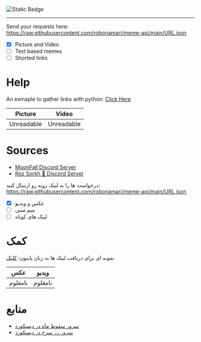 ![Static Badge](https://img.shields.io/badge/python-%E2%88%9E-blue)
___



Send your requests here: https://raw.githubusercontent.com/robonamari/meme-api/main/URL.json
- [x] Picture and Video
- [ ] Text based memes
- [ ] Shorted links

# Help
An exmaple to gather links with python:
[Click Here](https://github.com/robonamari/meme-api/blob/main/main.py)


|Picture|Video|
|:-------------:|:-------------:|
|Unreadable|Unreadable|



# Sources
* [MoonFall Discord Server](https://discord.gg/BsaC3QgEQz)
* [Roz Sorkh 🌹 Discord Server](https://discord.gg/a7jbGR99bW)



درخواست ها را به لینک روبه رو ارسال کنید: https://raw.githubusercontent.com/robonamari/meme-api/main/URL.json
- [x] عکس و ویدیو
- [ ] میم متنی
- [ ] لینک های کوتاه

# کمک 
نمونه ای برای دریافت لینک ها به زبان پایتون:
[کلیک](https://github.com/robonamari/meme-api/blob/main/main.py)


| عکس| ویدیو|
|:-------------:|:-------------:|
|نامعلوم|نامعلوم|



# منابع
* [سرور سقوط ماه در دیسکورد](https://discord.gg/BsaC3QgEQz)
* [سرور رز سرخ در دیسکورد](https://discord.gg/a7jbGR99bW)
